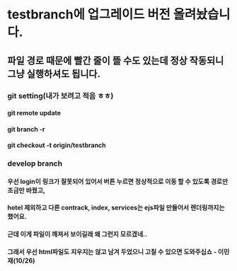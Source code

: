 # testbranch에 업그레이드 버전 올려놨습니다.
## 파일 경로 때문에 빨간 줄이 뜰 수도 있는데 정상 작동되니 그냥 실행하셔도 됩니다.

### git setting(내가 보려고 적음 ㅎㅎ)
#### git remote update
#### git branch -r
#### git checkout -t origin/testbranch


### develop branch
#### 우선 login이 링크가 잘못되어 있어서 버튼 누르면 정상적으로 이동 할 수 있도록 경로만 조금만 바꿨고,
#### hotel 제외하고 다른 contrack, index, services는 ejs파일 만들어서 렌더링까지는 했어요.
#### 근데 이게 파일이 깨져서 보이길래 왜 그런지 모르겠네..
#### 그래서 우선 html파일도 지우지는 않고 남겨 두었으니 고칠 수 있으면 도와주십쇼 - 이민재(10/26)
